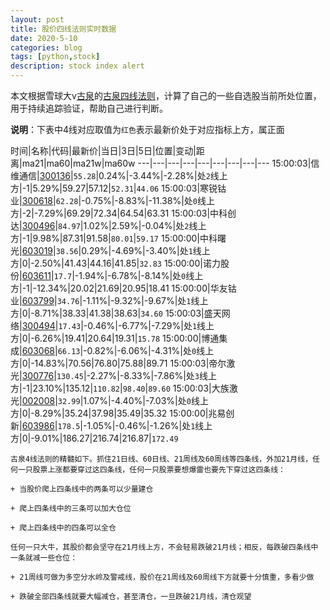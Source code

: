 ```yaml
---
layout: post
title: 股价四线法则实时数据
date: 2020-5-10
categories: blog
tags: [python,stock]
description: stock index alert
---
```



本文根据雪球大v[古泉](https://xueqiu.com/u/7148646888)的[古泉四线法则](https://xueqiu.com/7148646888/130498192)，计算了自己的一些自选股当前所处位置，用于持续追踪验证，帮助自己进行判断。

**说明**：下表中4线对应取值为`红色`表示最新价处于对应指标上方，属正面

时间|名称|代码|最新价|当日|3日|5日|位置|变动|距离|ma21|ma60|ma21w|ma60w
---|---|---|---|---|---|---|---|---
15:00:03|信维通信|[300136](https://xueqiu.com/S/SZ300136)|`55.28`|0.24%|-3.44%|-2.28%|处`2`线上方|-1|5.29%|59.27|57.12|`52.31`|`44.06`
15:00:03|寒锐钴业|[300618](https://xueqiu.com/S/SZ300618)|`62.28`|-0.75%|-8.83%|-11.38%|处`0`线上方|-2|-7.29%|69.29|72.34|64.54|63.31
15:00:03|中科创达|[300496](https://xueqiu.com/S/SZ300496)|`84.97`|1.02%|2.59%|-0.04%|处`2`线上方|-1|9.98%|87.31|91.58|`80.01`|`59.17`
15:00:00|中科曙光|[603019](https://xueqiu.com/S/SH603019)|`38.56`|0.29%|-4.69%|-3.40%|处`1`线上方|0|-2.50%|41.43|44.16|41.85|`32.83`
15:00:00|诺力股份|[603611](https://xueqiu.com/S/SH603611)|`17.7`|-1.94%|-6.78%|-8.14%|处`0`线上方|-1|-12.34%|20.02|21.69|20.95|18.41
15:00:00|华友钴业|[603799](https://xueqiu.com/S/SH603799)|`34.76`|-1.11%|-9.32%|-9.67%|处`1`线上方|0|-8.71%|38.33|41.38|38.63|`34.60`
15:00:03|盛天网络|[300494](https://xueqiu.com/S/SZ300494)|`17.43`|-0.46%|-6.77%|-7.29%|处`1`线上方|0|-6.26%|19.41|20.64|19.31|`15.78`
15:00:00|博通集成|[603068](https://xueqiu.com/S/SH603068)|`66.13`|-0.82%|-6.06%|-4.31%|处`0`线上方|0|-14.83%|70.56|76.80|75.88|89.71
15:00:03|帝尔激光|[300776](https://xueqiu.com/S/SZ300776)|`130.45`|-2.27%|-8.33%|-7.86%|处`3`线上方|-1|23.10%|135.12|`110.82`|`98.40`|`89.60`
15:00:03|大族激光|[002008](https://xueqiu.com/S/SZ002008)|`32.99`|1.07%|-4.40%|-7.03%|处`0`线上方|0|-8.29%|35.24|37.98|35.49|35.32
15:00:00|兆易创新|[603986](https://xueqiu.com/S/SH603986)|`178.5`|-1.05%|-0.46%|-1.26%|处`1`线上方|0|-9.01%|186.27|216.74|216.87|`172.49`

```
古泉4线法则的精髓如下。抓住21日线、60日线、21周线及60周线等四条线，外加21月线，任何一只股票上涨都要穿过这四条线，任何一只股票要想爆雷也要先下穿过这四条线：

+ 当股价爬上四条线中的两条可以少量建仓

+ 爬上四条线中的三条可以加大仓位

+ 爬上四条线中的四条可以全仓

任何一只大牛，其股价都会坚守在21月线上方，不会轻易跌破21月线；相反，每跌破四条线中一条就减一些仓位：

+ 21周线可做为多空分水岭及警戒线，股价在21周线及60周线下方就要十分慎重，多看少做

+ 跌破全部四条线就要大幅减仓，甚至清仓，一旦跌破21月线，清仓观望
```